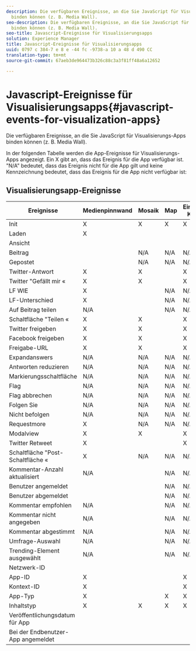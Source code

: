 ```yaml
---
description: Die verfügbaren Ereignisse, an die Sie JavaScript für Visualisierungs-Apps
  binden können (z. B. Media Wall).
seo-description: Die verfügbaren Ereignisse, an die Sie JavaScript für Visualisierungs-Apps
  binden können (z. B. Media Wall).
seo-title: Javascript-Ereignisse für Visualisierungsapps
solution: Experience Manager
title: Javascript-Ereignisse für Visualisierungsapps
uuid: 0797 c 384-7 e 8 e -44 fc -9738-a 10 a 48 d 490 CC
translation-type: tm+mt
source-git-commit: 67aeb3de964473b326c88c3a3f81ff48a6a12652

---
```



# Javascript-Ereignisse für Visualisierungsapps{#javascript-events-for-visualization-apps}

Die verfügbaren Ereignisse, an die Sie JavaScript für Visualisierungs-Apps binden können (z. B. Media Wall).

In der folgenden Tabelle werden die App-Ereignisse für Visualisierungs-Apps angezeigt. Ein X gibt an, dass das Ereignis für die App verfügbar ist. "N/A" bedeutet, dass das Ereignis nicht für die App gilt und keine Kennzeichnung bedeutet, dass das Ereignis für die App nicht verfügbar ist:

## Visualisierungsapp-Ereignisse

| Ereignisse | Medienpinnwand | Mosaik | Map | Einzelne Karte | Karussell | Post-Schaltfläche | Filmstrip |
|---|---|---|---|---|---|---|---|
| Init | X | X | X | X | X | X | X |
| Laden | X |  |  |  |  |  |  |
| Ansicht |  |  |  |  |  |  |  |
| Beitrag |  | N/A | N/A | N/A | N/A |  | N/A |
| Gepostet |  | N/A | N/A | N/A | N/A |  | N/A |
| Twitter-Antwort | X | X |  | X | X | N/A | X |
| Twitter "Gefällt mir « | X | X |  | X | X | N/A | X |
| LF WIE | X |  | N/A | N/A | N/A | N/A | N/A |
| LF-Unterschied | X |  | N/A | N/A | N/A | N/A | N/A |
| Auf Beitrag teilen | N/A |  | N/A | N/A | N/A | N/A | N/A |
| Schaltfläche "Teilen « | X | X |  | X | X | N/A | X |
| Twitter freigeben | X | X |  | X | X | N/A | X |
| Facebook freigeben | X | X |  | X | X | N/A | X |
| Freigabe-URL | X | X |  | X | X | N/A | X |
| Expandanswers | N/A | N/A | N/A | N/A | N/A | N/A | N/A |
| Antworten reduzieren | N/A | N/A | N/A | N/A | N/A | N/A | N/A |
| Markierungsschaltfläche | N/A | N/A | N/A | N/A | N/A | N/A | N/A |
| Flag | N/A | N/A | N/A | N/A | N/A | N/A | N/A |
| Flag abbrechen | N/A | N/A | N/A | N/A | N/A | N/A | N/A |
| Folgen Sie | N/A | N/A | N/A | N/A | N/A | N/A | N/A |
| Nicht befolgen | N/A | N/A | N/A | N/A | N/A | N/A | N/A |
| Requestmore | X | N/A | N/A | N/A | N/A | N/A | N/A |
| Modalview | X | X |  | X | X | N/A | X |
| Twitter Retweet | X |  |  | X | X | N/A | X |
| Schaltfläche "Post-Schaltfläche « | X | N/A | N/A | N/A | N/A | X | N/A |
| Kommentar-Anzahl aktualisiert | N/A |  | N/A | N/A | N/A | N/A | N/A |
| Benutzer angemeldet |  |  | N/A | N/A | N/A |  | N/A |
| Benutzer abgemeldet |  |  | N/A | N/A | N/A |  | N/A |
| Kommentar empfohlen | N/A |  | N/A | N/A | N/A | N/A | N/A |
| Kommentar nicht angegeben | N/A |  | N/A | N/A | N/A | N/A | N/A |
| Kommentar abgestimmt | N/A |  | N/A | N/A | N/A | N/A | N/A |
| Umfrage-Auswahl | N/A |  | N/A | N/A | N/A | N/A | N/A |
| Trending-Element ausgewählt | N/A |  | N/A | N/A | N/A | N/A | N/A |
| Netzwerk-ID |  |  |  |  |  |  | N/A |
| App-ID | X |  |  | X | X | X | X |
| Kontext-ID | X |  |  | X | X | X | X |
| App-Typ | X |  | X | X | X | X | X |
| Inhaltstyp | X | X | X | X | X | X |  |
| Veröffentlichungsdatum für App |  |  |  |  |  |  |  |
| Bei der Endbenutzer-App angemeldet |  |  |  |  |  |  |  |
